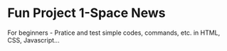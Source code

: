 # Fun Project 1-Space News
 For beginners - Pratice and test simple codes, commands, etc. in HTML, CSS, Javascript...
